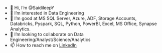 - 👋 Hi, I’m @SaidileepY
- 👀 I’m interested in Data Engineering
- 🌱 I’m good at MS SQL Server, Azure, ADF, Storage Accounts, Databricks, Pyspark, SQL, Python, PowerBI, Excel, MS Office, Synapse Analytics.
- 💞️ I’m looking to collaborate on Data Engineering/Analyst/Science/Analytics
- 📫 How to reach me on [LinkedIn](https://www.linkedin.com/in/sai-yamani-387325149/)

<!---
SaidileepY/SaidileepY is a ✨ special ✨ repository because its `README.md` (this file) appears on your GitHub profile.
You can click the Preview link to take a look at your changes.
--->
